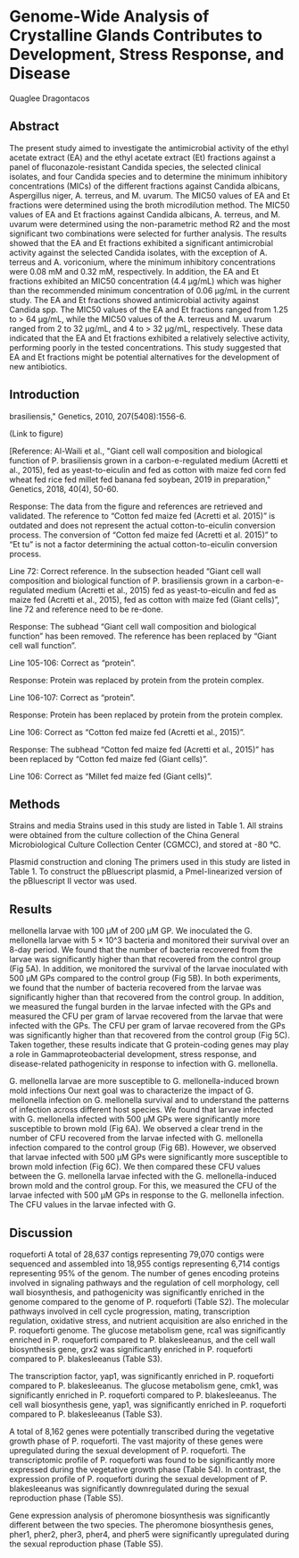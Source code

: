 # Genome-Wide Analysis of Crystalline Glands Contributes to Development, Stress Response, and Disease
Quaglee Dragontacos


## Abstract
The present study aimed to investigate the antimicrobial activity of the ethyl acetate extract (EA) and the ethyl acetate extract (Et) fractions against a panel of fluconazole-resistant Candida species, the selected clinical isolates, and four Candida species and to determine the minimum inhibitory concentrations (MICs) of the different fractions against Candida albicans, Aspergillus niger, A. terreus, and M. uvarum. The MIC50 values of EA and Et fractions were determined using the broth microdilution method. The MIC50 values of EA and Et fractions against Candida albicans, A. terreus, and M. uvarum were determined using the non-parametric method R2 and the most significant two combinations were selected for further analysis. The results showed that the EA and Et fractions exhibited a significant antimicrobial activity against the selected Candida isolates, with the exception of A. terreus and A. voriconium, where the minimum inhibitory concentrations were 0.08 mM and 0.32 mM, respectively. In addition, the EA and Et fractions exhibited an MIC50 concentration (4.4 µg/mL) which was higher than the recommended minimum concentration of 0.06 µg/mL in the current study. The EA and Et fractions showed antimicrobial activity against Candida spp. The MIC50 values of the EA and Et fractions ranged from 1.25 to > 64 µg/mL, while the MIC50 values of the A. terreus and M. uvarum ranged from 2 to 32 µg/mL, and 4 to > 32 µg/mL, respectively. These data indicated that the EA and Et fractions exhibited a relatively selective activity, performing poorly in the tested concentrations. This study suggested that EA and Et fractions might be potential alternatives for the development of new antibiotics.


## Introduction
brasiliensis," Genetics, 2010, 207(5408):1556-6.

(Link to figure)

[Reference: Al-Waili et al., "Giant cell wall composition and biological function of P. brasiliensis grown in a carbon-e-regulated medium (Acretti et al., 2015), fed as yeast-to-eiculin and fed as cotton with maize fed corn fed wheat fed rice fed millet fed banana fed soybean, 2019 in preparation," Genetics, 2018, 40(4), 50-60.

Response: The data from the figure and references are retrieved and validated. The reference to “Cotton fed maize fed (Acretti et al. 2015)” is outdated and does not represent the actual cotton-to-eiculin conversion process. The conversion of “Cotton fed maize fed (Acretti et al. 2015)” to “Et tu” is not a factor determining the actual cotton-to-eiculin conversion process.

Line 72: Correct reference. In the subsection headed “Giant cell wall composition and biological function of P. brasiliensis grown in a carbon-e-regulated medium (Acretti et al., 2015) fed as yeast-to-eiculin and fed as maize fed (Acretti et al., 2015), fed as cotton with maize fed (Giant cells)”, line 72 and reference need to be re-done.

Response: The subhead “Giant cell wall composition and biological function” has been removed. The reference has been replaced by “Giant cell wall function”.

Line 105-106: Correct as “protein”.

Response: Protein was replaced by protein from the protein complex.

Line 106-107: Correct as “protein”.

Response: Protein has been replaced by protein from the protein complex.

Line 106: Correct as “Cotton fed maize fed (Acretti et al., 2015)”.

Response: The subhead “Cotton fed maize fed (Acretti et al., 2015)” has been replaced by “Cotton fed maize fed (Giant cells)”.

Line 106: Correct as “Millet fed maize fed (Giant cells)”.


## Methods
Strains and media
Strains used in this study are listed in Table 1. All strains were obtained from the culture collection of the China General Microbiological Culture Collection Center (CGMCC), and stored at -80 °C.

Plasmid construction and cloning
The primers used in this study are listed in Table 1. To construct the pBluescript plasmid, a PmeI-linearized version of the pBluescript II vector was used.


## Results
mellonella larvae with 100 µM of 200 µM GP. We inoculated the G. mellonella larvae with 5 × 10^3 bacteria and monitored their survival over an 8-day period. We found that the number of bacteria recovered from the larvae was significantly higher than that recovered from the control group (Fig 5A). In addition, we monitored the survival of the larvae inoculated with 500 µM GPs compared to the control group (Fig 5B). In both experiments, we found that the number of bacteria recovered from the larvae was significantly higher than that recovered from the control group. In addition, we measured the fungal burden in the larvae infected with the GPs and measured the CFU per gram of larvae recovered from the larvae that were infected with the GPs. The CFU per gram of larvae recovered from the GPs was significantly higher than that recovered from the control group (Fig 5C). Taken together, these results indicate that G protein-coding genes may play a role in Gammaproteobacterial development, stress response, and disease-related pathogenicity in response to infection with G. mellonella.

G. mellonella larvae are more susceptible to G. mellonella-induced brown mold infections
Our next goal was to characterize the impact of G. mellonella infection on G. mellonella survival and to understand the patterns of infection across different host species. We found that larvae infected with G. mellonella infected with 500 µM GPs were significantly more susceptible to brown mold (Fig 6A). We observed a clear trend in the number of CFU recovered from the larvae infected with G. mellonella infection compared to the control group (Fig 6B). However, we observed that larvae infected with 500 µM GPs were significantly more susceptible to brown mold infection (Fig 6C). We then compared these CFU values between the G. mellonella larvae infected with the G. mellonella-induced brown mold and the control group. For this, we measured the CFU of the larvae infected with 500 µM GPs in response to the G. mellonella infection. The CFU values in the larvae infected with G.


## Discussion
roqueforti
A total of 28,637 contigs representing 79,070 contigs were sequenced and assembled into 18,955 contigs representing 6,714 contigs representing 95% of the genom. The number of genes encoding proteins involved in signaling pathways and the regulation of cell morphology, cell wall biosynthesis, and pathogenicity was significantly enriched in the genome compared to the genome of P. roqueforti (Table S2). The molecular pathways involved in cell cycle progression, mating, transcription regulation, oxidative stress, and nutrient acquisition are also enriched in the P. roqueforti genome. The glucose metabolism gene, rca1 was significantly enriched in P. roqueforti compared to P. blakesleeanus, and the cell wall biosynthesis gene, grx2 was significantly enriched in P. roqueforti compared to P. blakesleeanus (Table S3).

The transcription factor, yap1, was significantly enriched in P. roqueforti compared to P. blakesleeanus. The glucose metabolism gene, cmk1, was significantly enriched in P. roqueforti compared to P. blakesleeanus. The cell wall biosynthesis gene, yap1, was significantly enriched in P. roqueforti compared to P. blakesleeanus (Table S3).

A total of 8,162 genes were potentially transcribed during the vegetative growth phase of P. roqueforti. The vast majority of these genes were upregulated during the sexual development of P. roqueforti. The transcriptomic profile of P. roqueforti was found to be significantly more expressed during the vegetative growth phase (Table S4). In contrast, the expression profile of P. roqueforti during the sexual development of P. blakesleeanus was significantly downregulated during the sexual reproduction phase (Table S5).

Gene expression analysis of pheromone biosynthesis was significantly different between the two species. The pheromone biosynthesis genes, pher1, pher2, pher3, pher4, and pher5 were significantly upregulated during the sexual reproduction phase (Table S5).
